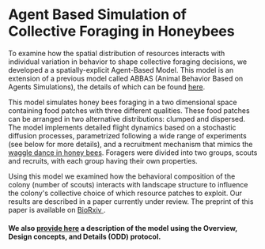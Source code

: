 # Agent Based Simulation of Collective Foraging in Honeybees

To examine how the spatial distribution of resources interacts with individual variation in behavior to shape collective foraging 
decisions, we developed a a spatially-explicit Agent-Based Model. This model is an extension of a previous model called ABBAS 
(Animal Behavior Based on Agents Simulations), the details of which can be found [here](https://github.com/thmosqueiro/ABBAS).

This model simulates honey bees foraging in a two dimensional space containing food patches with three different qualities. These 
food patches can be arranged in two alternative distributions: clumped and dispersed. The model implements detailed flight dynamics
based on a stochastic diffusion processes, parametrized following a wide range of experiments (see below for more details), and a
recruitment mechanism that mimics the [waggle dance in honey bees](https://en.wikipedia.org/wiki/Waggle_dance). Foragers were 
divided into two groups, scouts and recruits, with each group having their own properties.

Using this model we examined how the behavioral composition of the colony (number of scouts) interacts with landscape structure to
influence the colony's collective choice of which resource patches to exploit. Our results are described in a paper currently under
review. The preprint of this paper is available on [BioRxiv ](https://www.biorxiv.org/content/10.1101/817270v1).

#### We also [provide here](https://github.com/nlemanski/ABS_Honeybee_Foraging/blob/main/ODD.md) a description of the model using the Overview, Design concepts, and Details (ODD) protocol.
